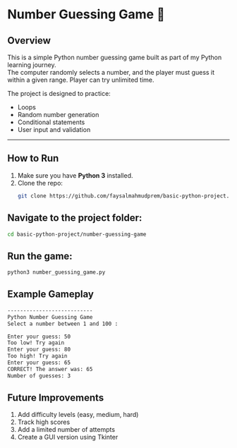 # Number Guessing Game 🎲  

## Overview  
This is a simple Python number guessing game built as part of my Python learning journey.  
The computer randomly selects a number, and the player must guess it within a given range. Player can try unlimited time.

The project is designed to practice:  
- Loops  
- Random number generation  
- Conditional statements  
- User input and validation  

---

## How to Run  
1. Make sure you have **Python 3** installed.  
2. Clone the repo:  
   ```bash
   git clone https://github.com/faysalmahmudprem/basic-python-project.git


## Navigate to the project folder:
```bash
cd basic-python-project/number-guessing-game
```
## Run the game:
```bash
python3 number_guessing_game.py
```
## Example Gameplay
```bash
---------------------------
Python Number Guessing Game
Select a number between 1 and 100 :

Enter your guess: 50
Too low! Try again
Enter your guess: 80
Too high! Try again
Enter your guess: 65
CORRECT! The answer was: 65
Number of guesses: 3
```

## Future Improvements

1. Add difficulty levels (easy, medium, hard)
2. Track high scores
3. Add a limited number of attempts
4. Create a GUI version using Tkinter
